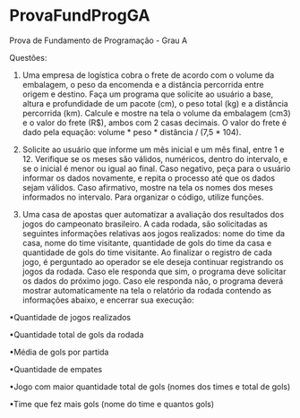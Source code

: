 # ProvaFundProgGA
Prova de Fundamento de Programação - Grau A

Questões:

1. Uma empresa de logística cobra o frete de acordo com o volume da
embalagem, o peso da encomenda e a distância percorrida entre origem e destino.
Faça   um   programa   que   solicite   ao   usuário   a   base,   altura   e   profundidade   de   um
pacote (cm), o peso total (kg) e a distância percorrida (km). Calcule e mostre na tela
o volume da embalagem (cm3) e o valor do frete (R$), ambos com 2 casas decimais.
O valor do frete é dado pela equação: volume * peso * distância / (7,5 * 104).

2. Solicite ao usuário que informe um mês inicial e um mês final, entre 1 e 12. Verifique se os meses são válidos, numéricos, dentro do intervalo, e se o inicial é
menor   ou   igual   ao   final.   Caso   negativo,   peça   para   o   usuário   informar   os   dados
novamente,  e repita o processo  até  que  os dados sejam válidos. Caso afirmativo,
mostre   na   tela   os  nomes  dos   meses   informados   no   intervalo.   Para   organizar   o
código, utilize funções.

3. Uma casa de apostas quer automatizar a avaliação dos resultados dos
jogos   do   campeonato   brasileiro.   A   cada   rodada,   são   solicitadas   as   seguintes
informações   relativas   aos  jogos  realizados:  nome   do time  da  casa,  nome   do time
visitante,   quantidade   de   gols   do   time   da   casa   e   quantidade   de   gols   do   time
visitante.   Ao   finalizar   o   registro   de   cada   jogo,   é   perguntado   ao   operador   se   ele
deseja   continuar   registrando   os   jogos   da   rodada.   Caso   ele   responda   que   sim,   o
programa   deve   solicitar   os   dados   do   próximo   jogo.   Caso   ele   responda   não,   o
programa deverá mostrar automaticamente na tela o relatório da rodada contendo
as informações abaixo, e encerrar sua execução:

•Quantidade de jogos realizados

•Quantidade total de gols da rodada

•Média de gols por partida

•Quantidade de empates

•Jogo com maior quantidade total de gols (nomes dos times e total de gols)

•Time que fez mais gols (nome do time e quantos gols)
